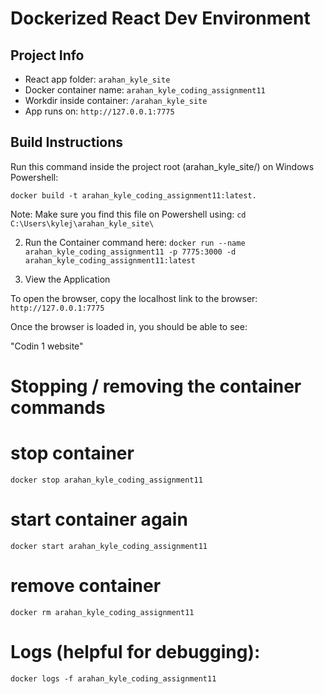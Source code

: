 # Dockerized React Dev Environment

## Project Info
- React app folder: `arahan_kyle_site`
- Docker container name: `arahan_kyle_coding_assignment11`
- Workdir inside container: `/arahan_kyle_site`
- App runs on: `http://127.0.0.1:7775`

## Build Instructions
 Run this command inside the project root (arahan_kyle_site/) on Windows Powershell:

`docker build -t arahan_kyle_coding_assignment11:latest.`

Note: Make sure you find this file on Powershell using:
`cd C:\Users\kylej\arahan_kyle_site\`



2. Run the Container command here:
`docker run --name arahan_kyle_coding_assignment11 -p 7775:3000 -d arahan_kyle_coding_assignment11:latest`

3. View the Application

To open the browser, copy the localhost link to the browser:
 `http://127.0.0.1:7775`

Once the browser is loaded in, you should be able to see:

"Codin 1 website"

# Stopping / removing the container commands
# stop container
`docker stop arahan_kyle_coding_assignment11`

# start container again
`docker start arahan_kyle_coding_assignment11`

# remove container
`docker rm arahan_kyle_coding_assignment11`


# Logs (helpful for debugging):
`docker logs -f arahan_kyle_coding_assignment11`
